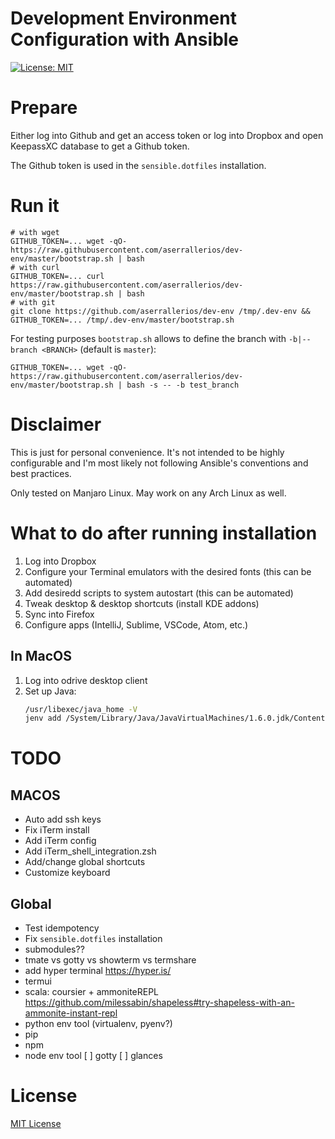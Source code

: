 Development Environment Configuration with Ansible
==================================================

[![License: MIT](https://img.shields.io/badge/license-MIT%20License-blue.svg)](https://raw.githubusercontent.com/aserrallerios/dev-env/master/LICENSE)

# Prepare

Either log into Github and get an access token or log into Dropbox and open KeepassXC database to get a Github token.

The Github token is used in the `sensible.dotfiles` installation.

# Run it

```shell
# with wget
GITHUB_TOKEN=... wget -qO- https://raw.githubusercontent.com/aserrallerios/dev-env/master/bootstrap.sh | bash
# with curl
GITHUB_TOKEN=... curl https://raw.githubusercontent.com/aserrallerios/dev-env/master/bootstrap.sh | bash
# with git
git clone https://github.com/aserrallerios/dev-env /tmp/.dev-env && GITHUB_TOKEN=... /tmp/.dev-env/master/bootstrap.sh
```

For testing purposes `bootstrap.sh` allows to define the branch with `-b|--branch <BRANCH>` (default is `master`):
```shell
GITHUB_TOKEN=... wget -qO- https://raw.githubusercontent.com/aserrallerios/dev-env/master/bootstrap.sh | bash -s -- -b test_branch
```

# Disclaimer

This is just for personal convenience. It's not intended to be highly configurable and I'm most likely not following Ansible's conventions and best practices.

Only tested on Manjaro Linux. May work on any Arch Linux as well.

# What to do after running installation

1. Log into Dropbox
2. Configure your Terminal emulators with the desired fonts (this can be automated)
3. Add desiredd scripts to system autostart (this can be automated)
4. Tweak desktop & desktop shortcuts (install KDE addons)
5. Sync into Firefox
7. Configure apps (IntelliJ, Sublime, VSCode, Atom, etc.)

## In MacOS

1. Log into odrive desktop client
2. Set up Java:
    ```sh
    /usr/libexec/java_home -V
    jenv add /System/Library/Java/JavaVirtualMachines/1.6.0.jdk/Contents/Home
    ```
# TODO

## MACOS

* Auto add ssh keys
* Fix iTerm install
* Add iTerm config
* Add iTerm_shell_integration.zsh
* Add/change global shortcuts
* Customize keyboard

## Global

* Test idempotency
* Fix `sensible.dotfiles` installation
* submodules??
* tmate vs gotty vs showterm vs termshare
* add hyper terminal https://hyper.is/
* termui
* scala: coursier + ammoniteREPL https://github.com/milessabin/shapeless#try-shapeless-with-an-ammonite-instant-repl
* python env tool (virtualenv, pyenv?)
* pip
* npm
* node env tool
[ ] gotty
[ ] glances


# License

[MIT License](LICENSE)
